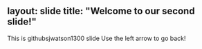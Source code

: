 layout: slide
title: "Welcome to our second slide!"
---
This is githubsjwatson1300 slide
Use the left arrow to go back!